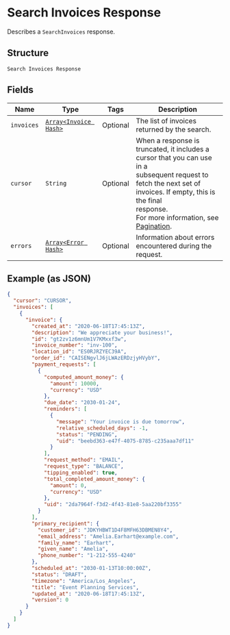 
# Search Invoices Response

Describes a `SearchInvoices` response.

## Structure

`Search Invoices Response`

## Fields

| Name | Type | Tags | Description |
|  --- | --- | --- | --- |
| `invoices` | [`Array<Invoice Hash>`](/doc/models/invoice.md) | Optional | The list of invoices returned by the search. |
| `cursor` | `String` | Optional | When a response is truncated, it includes a cursor that you can use in a<br>subsequent request to fetch the next set of invoices. If empty, this is the final<br>response.<br>For more information, see [Pagination](https://developer.squareup.com/docs/working-with-apis/pagination). |
| `errors` | [`Array<Error Hash>`](/doc/models/error.md) | Optional | Information about errors encountered during the request. |

## Example (as JSON)

```json
{
  "cursor": "CURSOR",
  "invoices": [
    {
      "invoice": {
        "created_at": "2020-06-18T17:45:13Z",
        "description": "We appreciate your business!",
        "id": "gt2zv1z6mnUm1V7KMxxf3w",
        "invoice_number": "inv-100",
        "location_id": "ES0RJRZYEC39A",
        "order_id": "CAISENgvlJ6jLWAzERDzjyHVybY",
        "payment_requests": [
          {
            "computed_amount_money": {
              "amount": 10000,
              "currency": "USD"
            },
            "due_date": "2030-01-24",
            "reminders": [
              {
                "message": "Your invoice is due tomorrow",
                "relative_scheduled_days": -1,
                "status": "PENDING",
                "uid": "beebd363-e47f-4075-8785-c235aaa7df11"
              }
            ],
            "request_method": "EMAIL",
            "request_type": "BALANCE",
            "tipping_enabled": true,
            "total_completed_amount_money": {
              "amount": 0,
              "currency": "USD"
            },
            "uid": "2da7964f-f3d2-4f43-81e8-5aa220bf3355"
          }
        ],
        "primary_recipient": {
          "customer_id": "JDKYHBWT1D4F8MFH63DBMEN8Y4",
          "email_address": "Amelia.Earhart@example.com",
          "family_name": "Earhart",
          "given_name": "Amelia",
          "phone_number": "1-212-555-4240"
        },
        "scheduled_at": "2030-01-13T10:00:00Z",
        "status": "DRAFT",
        "timezone": "America/Los_Angeles",
        "title": "Event Planning Services",
        "updated_at": "2020-06-18T17:45:13Z",
        "version": 0
      }
    }
  ]
}
```


